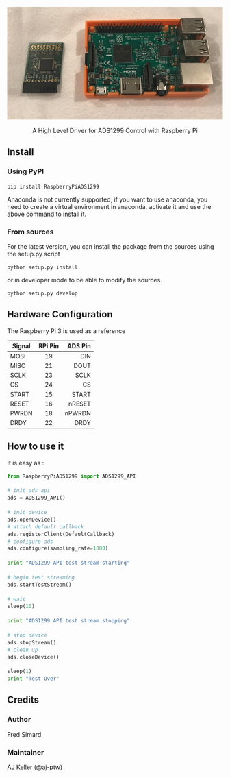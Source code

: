 <p align="center">
  <img alt="banner" src="/images/banner.jpg/" width="600">
</p>
<p align="center" href="">
  A High Level Driver for ADS1299 Control with Raspberry Pi
</p>

## Install

### Using PyPI

```
pip install RaspberryPiADS1299
```

Anaconda is not currently supported, if you want to use anaconda, you need to create a virtual environment in anaconda, activate it and use the above command to install it.

### From sources

For the latest version, you can install the package from the sources using the setup.py script

```
python setup.py install
```

or in developer mode to be able to modify the sources.

```
python setup.py develop
```

## Hardware Configuration

The Raspberry Pi 3 is used as a reference

|Signal  |  RPi Pin  |  ADS Pin|
|--------|:---------:|----------:|
|MOSI    |     19    |    DIN|
|MISO    |     21    |    DOUT|
|SCLK    |     23    |    SCLK|
|CS      |     24    |    CS|
|START   |     15    |    START|
|RESET   |     16    |    nRESET|
|PWRDN   |     18    |    nPWRDN|
|DRDY    |     22    |    DRDY|

## How to use it

It is easy as :

```python
from RaspberryPiADS1299 import ADS1299_API

# init ads api
ads = ADS1299_API()

# init device
ads.openDevice()
# attach default callback
ads.registerClient(DefaultCallback)
# configure ads
ads.configure(sampling_rate=1000)

print "ADS1299 API test stream starting"

# begin test streaming
ads.startTestStream()

# wait
sleep(10)

print "ADS1299 API test stream stopping"

# stop device
ads.stopStream()
# clean up
ads.closeDevice()

sleep(1)
print "Test Over"

```

## Credits

### Author
Fred Simard

### Maintainer
AJ Keller (@aj-ptw)
